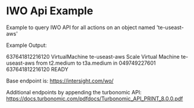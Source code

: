 # IWO Api Example

Example to query IWO API for all actions on an object named 'te-useast-aws'

Example Output:

637641812216120 VirtualMachine te-useast-aws Scale Virtual Machine te-useast-aws from t2.medium to t3a.medium in 049749227601 637641812216120 READY



Base endpoint is: https://intersight.com/wo/

Additional endpoints by appending the turbonomic API: https://docs.turbonomic.com/pdfdocs/Turbonomic_API_PRINT_8.0.0.pdf
